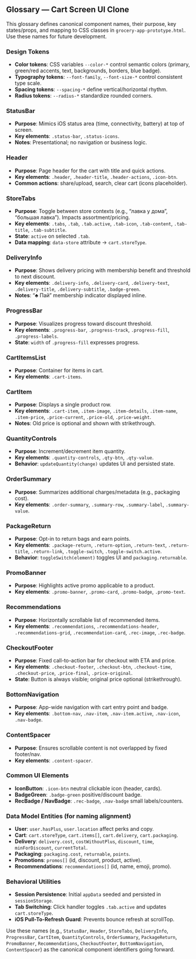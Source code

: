 ## Glossary — Cart Screen UI Clone

This glossary defines canonical component names, their purpose, key states/props, and mapping to CSS classes in `grocery-app-prototype.html`. Use these names for future development.

### Design Tokens
- **Color tokens**: CSS variables `--color-*` control semantic colors (primary, green/red accents, text, backgrounds, borders, blue badge).
- **Typography tokens**: `--font-family`, `--font-size-*` control consistent type scale.
- **Spacing tokens**: `--spacing-*` define vertical/horizontal rhythm.
- **Radius tokens**: `--radius-*` standardize rounded corners.

### StatusBar
- **Purpose**: Mimics iOS status area (time, connectivity, battery) at top of screen.
- **Key elements**: `.status-bar`, `.status-icons`.
- **Notes**: Presentational; no navigation or business logic.

### Header
- **Purpose**: Page header for the cart with title and quick actions.
- **Key elements**: `.header`, `.header-title`, `.header-actions`, `.icon-btn`.
- **Common actions**: share/upload, search, clear cart (icons placeholder).

### StoreTabs
- **Purpose**: Toggle between store contexts (e.g., “лавка у дома”, “большая лавка”). Impacts assortment/pricing.
- **Key elements**: `.tabs`, `.tab`, `.tab.active`, `.tab-icon`, `.tab-content`, `.tab-title`, `.tab-subtitle`.
- **State**: `active` on selected `.tab`.
- **Data mapping**: `data-store` attribute → `cart.storeType`.

### DeliveryInfo
- **Purpose**: Shows delivery pricing with membership benefit and threshold to next discount.
- **Key elements**: `.delivery-info`, `.delivery-card`, `.delivery-text`, `.delivery-title`, `.delivery-subtitle`, `.badge-green`.
- **Notes**: “♣️ Пай” membership indicator displayed inline.

### ProgressBar
- **Purpose**: Visualizes progress toward discount threshold.
- **Key elements**: `.progress-bar`, `.progress-track`, `.progress-fill`, `.progress-labels`.
- **State**: `width` of `.progress-fill` expresses progress.

### CartItemsList
- **Purpose**: Container for items in cart.
- **Key elements**: `.cart-items`.

### CartItem
- **Purpose**: Displays a single product row.
- **Key elements**: `.cart-item`, `.item-image`, `.item-details`, `.item-name`, `.item-price`, `.price-current`, `.price-old`, `.price-weight`.
- **Notes**: Old price is optional and shown with strikethrough.

### QuantityControls
- **Purpose**: Increment/decrement item quantity.
- **Key elements**: `.quantity-controls`, `.qty-btn`, `.qty-value`.
- **Behavior**: `updateQuantity(change)` updates UI and persisted state.

### OrderSummary
- **Purpose**: Summarizes additional charges/metadata (e.g., packaging cost).
- **Key elements**: `.order-summary`, `.summary-row`, `.summary-label`, `.summary-value`.

### PackageReturn
- **Purpose**: Opt-in to return bags and earn points.
- **Key elements**: `.package-return`, `.return-option`, `.return-text`, `.return-title`, `.return-link`, `.toggle-switch`, `.toggle-switch.active`.
- **Behavior**: `toggleSwitch(element)` toggles UI and `packaging.returnable`.

### PromoBanner
- **Purpose**: Highlights active promo applicable to a product.
- **Key elements**: `.promo-banner`, `.promo-card`, `.promo-badge`, `.promo-text`.

### Recommendations
- **Purpose**: Horizontally scrollable list of recommended items.
- **Key elements**: `.recommendations`, `.recommendations-header`, `.recommendations-grid`, `.recommendation-card`, `.rec-image`, `.rec-badge`.

### CheckoutFooter
- **Purpose**: Fixed call-to-action bar for checkout with ETA and price.
- **Key elements**: `.checkout-footer`, `.checkout-btn`, `.checkout-time`, `.checkout-price`, `.price-final`, `.price-original`.
- **State**: Button is always visible; original price optional (strikethrough).

### BottomNavigation
- **Purpose**: App-wide navigation with cart entry point and badge.
- **Key elements**: `.bottom-nav`, `.nav-item`, `.nav-item.active`, `.nav-icon`, `.nav-badge`.

### ContentSpacer
- **Purpose**: Ensures scrollable content is not overlapped by fixed footer/nav.
- **Key elements**: `.content-spacer`.

### Common UI Elements
- **IconButton**: `.icon-btn` neutral clickable icon (header, cards).
- **BadgeGreen**: `.badge-green` positive/discount badge.
- **RecBadge / NavBadge**: `.rec-badge`, `.nav-badge` small labels/counters.

### Data Model Entities (for naming alignment)
- **User**: `user.hasPlus`, `user.location` affect perks and copy.
- **Cart**: `cart.storeType`, `cart.items[]`, `cart.delivery`, `cart.packaging`.
- **Delivery**: `delivery.cost`, `costWithoutPlus`, `discount`, `time`, `minForDiscount`, `currentTotal`.
- **Packaging**: `packaging.cost`, `returnable`, `points`.
- **Promotions**: `promos[]` (id, discount, product, active).
- **Recommendations**: `recommendations[]` (id, name, emoji, promo).

### Behavioral Utilities
- **Session Persistence**: Initial `appData` seeded and persisted in `sessionStorage`.
- **Tab Switching**: Click handler toggles `.tab.active` and updates `cart.storeType`.
- **iOS Pull-To-Refresh Guard**: Prevents bounce refresh at scrollTop.

Use these names (e.g., `StatusBar`, `Header`, `StoreTabs`, `DeliveryInfo`, `ProgressBar`, `CartItem`, `QuantityControls`, `OrderSummary`, `PackageReturn`, `PromoBanner`, `Recommendations`, `CheckoutFooter`, `BottomNavigation`, `ContentSpacer`) as the canonical component identifiers going forward. 